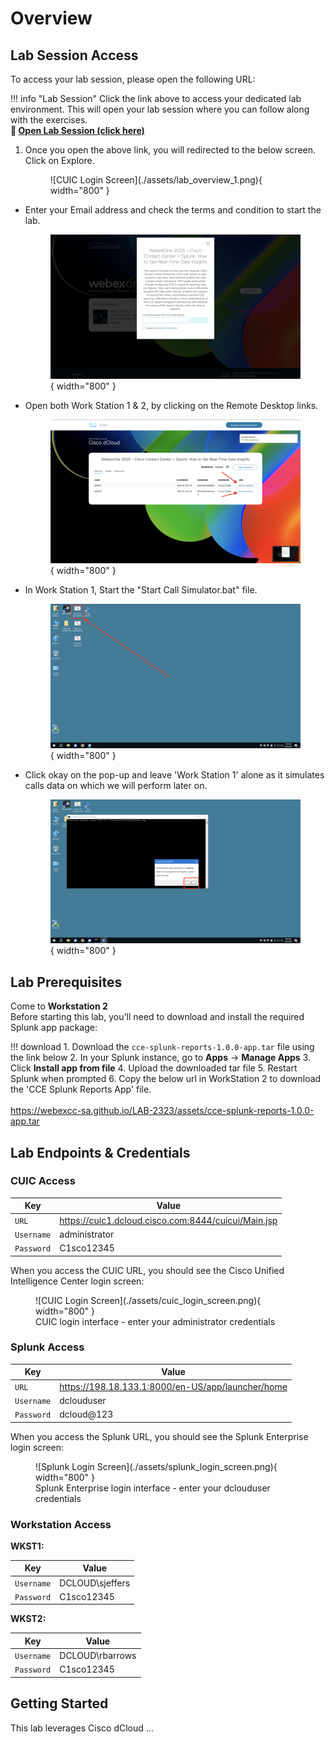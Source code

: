 # Overview

## Lab Session Access

To access your lab session, please open the following URL:

!!! info "Lab Session"
      Click the link above to access your dedicated lab environment. This will open your lab session where you can follow along with the exercises.<br />
      **🔗 [Open Lab Session (click here)](https://expo.ciscodcloud.com/4rr9djtqlzsn487mky74y07iy)**

1. Once you open the above link, you will redirected to the below screen. Click on Explore.
      <figure markdown>
        ![CUIC Login Screen](./assets/lab_overview_1.png){ width="800" }
      </figure>
- Enter your Email address and check the terms and condition to start the lab.
      <figure markdown>
        ![CUIC Login Screen](./assets/lab_overview_2.png){ width="800" }
      </figure>
- Open both Work Station 1 & 2, by clicking on the Remote Desktop links.
      <figure markdown>
        ![CUIC Login Screen](./assets/lab_overview_3.png){ width="800" }
      </figure>
- In Work Station 1, Start the "Start Call Simulator.bat" file.
      <figure markdown>
        ![CUIC Login Screen](./assets/lab_overview_4.png){ width="800" }
      </figure>
- Click okay on the pop-up and leave 'Work Station 1' alone as it simulates calls data on which we will perform later on.
      <figure markdown>
        ![CUIC Login Screen](./assets/lab_overview_5.png){ width="800" }
      </figure>

## Lab Prerequisites
Come to **Workstation 2**
<br />
Before starting this lab, you'll need to download and install the required Splunk app package:

!!! download
      1. Download the `cce-splunk-reports-1.0.0-app.tar` file using the link below
      2. In your Splunk instance, go to **Apps** → **Manage Apps**
      3. Click **Install app from file**
      4. Upload the downloaded tar file
      5. Restart Splunk when prompted
      6. Copy the below url in WorkStation 2 to download the 'CCE Splunk Reports App' file.
      <br />
      <br />
      <copy>https://webexcc-sa.github.io/LAB-2323/assets/cce-splunk-reports-1.0.0-app.tar</copy>

## Lab Endpoints & Credentials

### CUIC Access

| Key        | Value                                                            |
| ---------- | ---------------------------------------------------------------- |
| `URL`      | <copy>https://cuic1.dcloud.cisco.com:8444/cuicui/Main.jsp</copy> |
| `Username` | <copy>administrator</copy>                                       |
| `Password` | <copy>C1sco12345</copy>                                          |

When you access the CUIC URL, you should see the Cisco Unified Intelligence Center login screen:

<figure markdown>
  ![CUIC Login Screen](./assets/cuic_login_screen.png){ width="800" }
  <figcaption>CUIC login interface - enter your administrator credentials</figcaption>
</figure>

### Splunk Access

| Key        | Value                                                          |
| ---------- | -------------------------------------------------------------- |
| `URL`      | <copy>https://198.18.133.1:8000/en-US/app/launcher/home</copy> |
| `Username` | <copy>dclouduser</copy>                                        |
| `Password` | <copy>dcloud@123</copy>                                        |

When you access the Splunk URL, you should see the Splunk Enterprise login screen:

<figure markdown>
  ![Splunk Login Screen](./assets/splunk_login_screen.png){ width="800" }
  <figcaption>Splunk Enterprise login interface - enter your dclouduser credentials</figcaption>
</figure>

### Workstation Access

**WKST1:**

| Key        | Value                        |
| ---------- | ---------------------------- |
| `Username` | <copy>DCLOUD\sjeffers</copy> |
| `Password` | <copy>C1sco12345</copy>      |

**WKST2:**

| Key        | Value                        |
| ---------- | ---------------------------- |
| `Username` | <copy>DCLOUD\rbarrows</copy> |
| `Password` | <copy>C1sco12345</copy>      |

## Getting Started

This lab leverages Cisco dCloud ...
